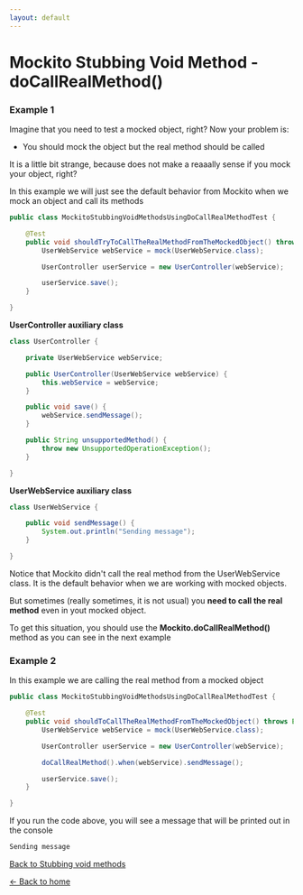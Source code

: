 ```yaml
---
layout: default
---
```


# Mockito Stubbing Void Method - doCallRealMethod()

### Example 1

Imagine that you need to test a mocked object, right? Now your problem is:

- You should mock the object but the real method should be called

It is a little bit strange, because does not make a reaaally sense if you mock your object, right?

In this example we will just see the default behavior from Mockito when we mock an object and call its methods

```java
public class MockitoStubbingVoidMethodsUsingDoCallRealMethodTest {

	@Test
	public void shouldTryToCallTheRealMethodFromTheMockedObject() throws Exception {
		UserWebService webService = mock(UserWebService.class);

		UserController userService = new UserController(webService);

		userService.save();
	}

}
```

**UserController auxiliary class**

```java
class UserController {

	private UserWebService webService;

	public UserController(UserWebService webService) {
		this.webService = webService;
	}

	public void save() {
		webService.sendMessage();
	}

	public String unsupportedMethod() {
		throw new UnsupportedOperationException();
	}

}
```

**UserWebService auxiliary class**

```java
class UserWebService {

	public void sendMessage() {
		System.out.println("Sending message");
	}

}
```

Notice that Mockito didn't call the real method from the UserWebService class. It is the default behavior
when we are working with mocked objects.

But sometimes (really sometimes, it is not usual) you **need to call the real method** even in yout mocked object.

To get this situation, you should use the **Mockito.doCallRealMethod()** method as you can see in the next example

### Example 2

In this example we are calling the real method from a mocked object

```java
public class MockitoStubbingVoidMethodsUsingDoCallRealMethodTest {

	@Test
	public void shouldToCallTheRealMethodFromTheMockedObject() throws Exception {
		UserWebService webService = mock(UserWebService.class);

		UserController userService = new UserController(webService);

		doCallRealMethod().when(webService).sendMessage();

		userService.save();
	}

}
```

If you run the code above, you will see a message that will be printed out in the console

```bash
Sending message
```

[Back to Stubbing void methods](stubbing-void-methods)

[<- Back to home](/)
